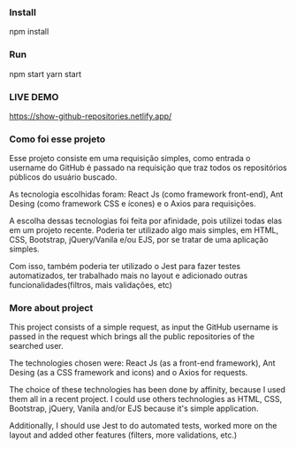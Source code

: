 ### Install

npm install 

### Run

npm start
yarn start

### LIVE DEMO

https://show-github-repositories.netlify.app/

### Como foi esse projeto

Esse projeto consiste em uma requisição simples, como entrada o username do GitHub é passado na requisição
que traz todos os repositórios públicos do usuário buscado.

As tecnologia escolhidas foram: React Js (como framework front-end), Ant Desing (como framework CSS e ícones) e
o Axios para requisições.

A escolha dessas tecnologias foi feita por afinidade, pois utilizei todas elas em um projeto recente. Poderia 
ter utilizado algo mais simples, em HTML, CSS, Bootstrap, jQuery/Vanila e/ou EJS, por se tratar de uma aplicação simples.

Com isso, também poderia ter utilizado o Jest para fazer testes automatizados, ter trabalhado mais no layout e adicionado outras funcionalidades(filtros, mais validações, etc)

### More about project

This project consists of a simple request, as input the GitHub username is passed in the request
which brings all the public repositories of the searched user.

The technologies chosen were: React Js (as a front-end framework), Ant Desing (as a CSS framework and icons) and
o Axios for requests.

The choice of these technologies has been done by affinity, because I used them all in a recent project. I could use others technologies as  HTML, CSS, Bootstrap, jQuery, Vanila and/or EJS because it's simple application.

Additionally, I should use Jest to do automated tests,  worked more on the layout and added other features (filters, more validations, etc.)